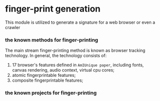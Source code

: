 # finger-print generation

This module is utilized to generate a signature for a web browser or even a crawler 

### the known methods for finger-printing

The main stream finger-printing method is known as browser tracking technology. In general, the technology consists of:

1. 17 browser's features defined in `AmIUnique paper`, including fonts, canvas rendering, audio context, virtual cpu cores;
2. atomic fingerprintable features;
3. composite fingerprintable features;


### the known projects for finger-printing


